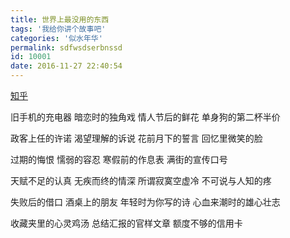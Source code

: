 ```yaml
---
title: 世界上最没用的东西
tags: '我给你讲个故事吧'
categories: '似水年华'
permalink: sdfwsdserbnssd
id: 10001
date: 2016-11-27 22:40:54
---
```


[知乎](https://www.zhihu.com/question/21905681/answer/93684468)

旧手机的充电器
暗恋时的独角戏
情人节后的鲜花
单身狗的第二杯半价

政客上任的许诺
渴望理解的诉说
花前月下的誓言
回忆里微笑的脸

过期的悔恨
懦弱的容忍
寒假前的作息表
满街的宣传口号

天赋不足的认真
无疾而终的情深
所谓寂寞空虚冷
不可说与人知的疼

失败后的借口
酒桌上的朋友
年轻时为你写的诗
心血来潮时的雄心壮志

收藏夹里的心灵鸡汤
总结汇报的官样文章
额度不够的信用卡

